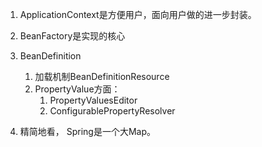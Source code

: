 1. ApplicationContext是方便用户，面向用户做的进一步封装。
2. BeanFactory是实现的核心
3. BeanDefinition

   1. 加载机制BeanDefinitionResource
   2. PropertyValue方面： 
      1. PropertyValuesEditor
      2. ConfigurablePropertyResolver

4. 精简地看， Spring是一个大Map。



